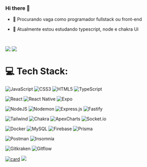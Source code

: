 ### Hi there 👋

- 🔭 Procurando vaga como programador fullstack ou front-end
- 🌱 Atualmente estou estudando typescript, node e chakra Ui


  </br>
  <div> 
<a href = "mailto:calvinsoares17@gmail.com"><img src="https://img.shields.io/badge/-Gmail-%23333?style=for-the-badge&logo=gmail&logoColor=white" target="_blank"></a>
<a href="https://www.linkedin.com/in/calvin-soares-74b862203/" target="_blank"><img src="https://img.shields.io/badge/-LinkedIn-%230077B5?style=for-the-badge&logo=linkedin&logoColor=white" target="_blank"></a> 
 

# 💻 Tech Stack:
 ![JavaScript](https://img.shields.io/badge/javascript-%23323330.svg?style=for-the-badge&logo=javascript&logoColor=%23F7DF1E) ![CSS3](https://img.shields.io/badge/css3-%231572B6.svg?style=for-the-badge&logo=css3&logoColor=white) ![HTML5](https://img.shields.io/badge/html5-%23E34F26.svg?style=for-the-badge&logo=html5&logoColor=white) ![TypeScript](https://img.shields.io/badge/typescript-%23007ACC.svg?style=for-the-badge&logo=typescript&logoColor=white)
 
![React](https://img.shields.io/badge/react-blue.svg?style=for-the-badge&logo=react&logoColor=white) ![React Native](https://img.shields.io/badge/react_native-%2320232a.svg?style=for-the-badge&logo=react&logoColor=%2361DAFB) ![Expo](https://img.shields.io/badge/expo-1C1E24?style=for-the-badge&logo=expo&logoColor=#D04A37)

![NodeJS](https://img.shields.io/badge/node.js-6DA55F?style=for-the-badge&logo=node.js&logoColor=white) ![Nodemon](https://img.shields.io/badge/NODEMON-%23323330.svg?style=for-the-badge&logo=nodemon&logoColor=%BBDEAD) ![Express.js](https://img.shields.io/badge/express.js-%23404d59.svg?style=for-the-badge&logo=express&logoColor=%2361DAFB) ![Fastify](https://img.shields.io/badge/fastify-%23000000.svg?style=for-the-badge&logo=fastify&logoColor=white)

![Tailwind](https://img.shields.io/badge/tailwindcss-skyblue.svg?style=for-the-badge&logo=tailwindcss&logoColor=white) ![Chakra](https://img.shields.io/badge/chakra-%234ED1C5.svg?style=for-the-badge&logo=chakraui&logoColor=white) ![ApexCharts](https://img.shields.io/badge/apexcharts-green.svg?style=for-the-badge&logo=apexcharts&logoColor=white)  ![Socket.io](https://img.shields.io/badge/Socket.io-black?style=for-the-badge&logo=socket.io&badgeColor=010101)

![Docker](https://img.shields.io/badge/docker-blue.svg?style=for-the-badge&logo=docker&logoColor=white)  ![MySQL](https://img.shields.io/badge/mysql-black.svg?style=for-the-badge&logo=mysql&logoColor=white) ![Firebase](https://img.shields.io/badge/Firebase-039BE5?style=for-the-badge&logo=Firebase&logoColor=white) ![Prisma](https://img.shields.io/badge/prisma-purple.svg?style=for-the-badge&logo=prisma&logoColor=white)

![Postman](https://img.shields.io/badge/postman-orange.svg?style=for-the-badge&logo=postman&logoColor=white) ![Insomnia](https://img.shields.io/badge/Insomnia-black?style=for-the-badge&logo=insomnia&logoColor=5849BE)
 
![Gitkraken](https://img.shields.io/badge/gitkraken-74aa9c.svg?style=for-the-badge&logo=gitkraken&logoColor=white) ![Gitflow](https://img.shields.io/badge/gitflow-black.svg?style=for-the-badge&logo=gitflow&logoColor=white)
  </br>
 
[![card](https://github-readme-stats.vercel.app/api?username=CalvinSoares&theme=omni&show_icons=true)](https://github.com/anuraghazra/github-readme-stats)
![](https://github-readme-stats.vercel.app/api/top-langs/?username=CalvinSoares&theme=omni&hide_border=false&include_all_commits=true&count_private=false&layout=compact)

<!-- Proudly created with GPRM ( https://gprm.itsvg.in ) -->
